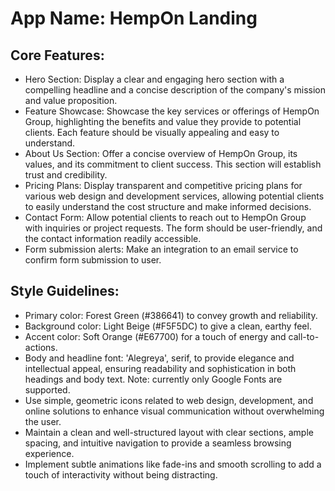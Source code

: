 # **App Name**: HempOn Landing

## Core Features:

- Hero Section: Display a clear and engaging hero section with a compelling headline and a concise description of the company's mission and value proposition.
- Feature Showcase: Showcase the key services or offerings of HempOn Group, highlighting the benefits and value they provide to potential clients. Each feature should be visually appealing and easy to understand.
- About Us Section: Offer a concise overview of HempOn Group, its values, and its commitment to client success.  This section will establish trust and credibility.
- Pricing Plans: Display transparent and competitive pricing plans for various web design and development services, allowing potential clients to easily understand the cost structure and make informed decisions.
- Contact Form: Allow potential clients to reach out to HempOn Group with inquiries or project requests. The form should be user-friendly, and the contact information readily accessible.
- Form submission alerts: Make an integration to an email service to confirm form submission to user.

## Style Guidelines:

- Primary color: Forest Green (#386641) to convey growth and reliability.
- Background color: Light Beige (#F5F5DC) to give a clean, earthy feel.
- Accent color: Soft Orange (#E67700) for a touch of energy and call-to-actions.
- Body and headline font: 'Alegreya', serif, to provide elegance and intellectual appeal, ensuring readability and sophistication in both headings and body text. Note: currently only Google Fonts are supported.
- Use simple, geometric icons related to web design, development, and online solutions to enhance visual communication without overwhelming the user.
- Maintain a clean and well-structured layout with clear sections, ample spacing, and intuitive navigation to provide a seamless browsing experience.
- Implement subtle animations like fade-ins and smooth scrolling to add a touch of interactivity without being distracting.